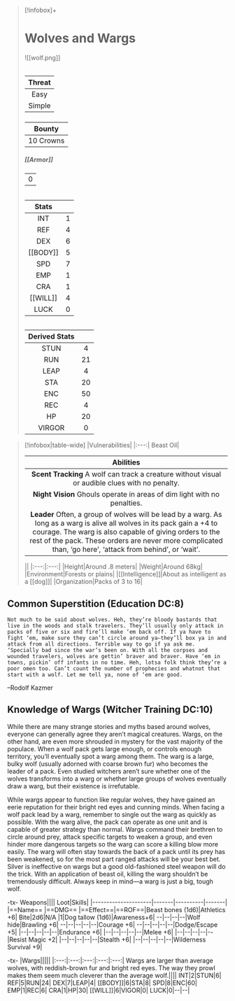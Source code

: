 
>[!infobox]+
># Wolves and Wargs
>![[wolf.png]]
>###### 
>|Threat|
>|:---:|
>|Easy|
>|Simple|
>##### 
>|Bounty|
>|:---:|
>|10 Crowns|
>##### [[Armor]]
>||
>|:---:|
>|0|
>###### 
>|Stats||
>|:---:|:---:|
>|INT|1|
>|REF|4|
>|DEX|6|
>|[[BODY]]|5|
>|SPD|7|
>|EMP|1|
>|CRA|1|
>|[[WILL]]|4|
>|LUCK|0|
>######
>|Derived Stats||
>|:---:|:---:|
>|STUN|4|
>|RUN|21|
>|LEAP|4|
>|STA|20|
>|ENC|50|
>|REC|4|
>|HP|20|
>|VIRGOR|0|
>

>[!infobox|table-wide]
>|Vulnerabilities|
>|:---:|
>Beast Oil|
>
>|Abilities|
>|:---:|
>|**Scent Tracking** A wolf can track a creature without visual or audible clues with no penalty.|
>|**Night Vision** Ghouls operate in areas of dim light with no penalties.|
>|**Leader** Often, a group of wolves will be lead by a warg. As long as a warg is alive all wolves in its pack gain a +4 to courage. The warg is also capable of giving orders to the rest of the pack. These orders are never more complicated than, ‘go here’, ‘attack from behind’, or ‘wait’.|
>
>||
>|:---:|:---:|
>|Height|Around .8 meters|
>|Weight|Around 68kg|
>|Environment|Forests or plains|
>|[[Intelligence]]|About as intelligent as a [[dog]]|
>|Organization|Packs of 3 to 16|


## Common Superstition (Education DC:8)
```ad-quote
Not much to be said about wolves. Heh, they’re bloody bastards that live in the woods and stalk travelers. They’ll usually only attack in packs of five or six and fire’ll make ‘em back off. If ya have to fight ‘em, make sure they can’t circle around ya—they’ll box ya in and attack from all directions. Terrible way to go if ya ask me. ‘Specially bad since the war’s been on. With all the corpses and wounded travelers, wolves are gettin’ braver and braver. Have ‘em in towns, pickin’ off infants in no time. Heh, lotsa folk think they’re a poor omen too. Can’t count the number of prophecies and whatnot that start with a wolf. Let me tell ya, none of ‘em are good.
```
–Rodolf Kazmer

## Knowledge of Wargs (Witcher Training DC:10)
While there are many strange stories and myths based around wolves, everyone can generally agree they aren’t magical creatures. Wargs, on the other hand, are even more shrouded in mystery for the vast majority of the populace. When a wolf pack gets large enough, or controls enough territory, you’ll eventually spot a warg among them. The warg is a large, bulky wolf (usually adorned with coarse brown fur) who becomes the leader of a pack. Even studied witchers aren’t sure whether one of the wolves transforms into a warg or whether large groups of wolves eventually draw a warg, but their existence is irrefutable.

While wargs appear to function like regular wolves, they have gained an eerie reputation for their bright red eyes and cunning minds. When facing a wolf pack lead by a warg, remember to single out the warg as quickly as possible. With the warg alive, the pack can operate as one unit and is capable of greater strategy than normal. Wargs command their brethren to circle around prey, attack specific targets to weaken a group, and even hinder more dangerous targets so the warg can score a killing blow more easily. The warg will often stay towards the back of a pack until its prey has been weakened, so for the most part ranged attacks will be your best bet. Silver is ineffective on wargs but a good old-fashioned steel weapon will do the trick. With an application of beast oil, killing the warg shouldn’t be tremendously difficult. Always keep in mind—a warg is just a big, tough wolf.

-tx-
Weapons||||                  Loot|Skills|
|---------------------|-------|----------|-------|
|==Name==                      |==DMG==    |==Effect==|==ROF==|Beast bones (1d6)|Athletics +6|
Bite|2d6|N/A    |1|Dog tallow (1d6)|Awareness+6|
--|--|--|--|Wolf hide|Brawling +6|
--|--|--|--|--|Courage +6|
--|--|--|--|--|Dodge/Escape +5|
|--|--|--|--|--|Endurance +6|
|--|--|--|--|--|Melee +6|
|--|--|--|--|--|Resist Magic +2|
|--|--|--|--|--|Stealth +6|
|--|--|--|--|--|Wilderness Survival +9|

-tx-
|Wargs|||||
|:---:|:---:|:---:|:---:|:---:|
Wargs are larger than average wolves, with reddish-brown fur and bright red eyes. The way they prowl makes them seem much cleverer than the average wolf.||||
INT|2|STUN|6|
REF|5|RUN|24|
DEX|7|LEAP|4|
[[BODY]]|6|STA|8|
SPD|8|ENC|60|
EMP|1|REC|6|
CRA|1|HP|30|
[[WILL]]|6|VIGOR|0|
LUCK|0|--|--|